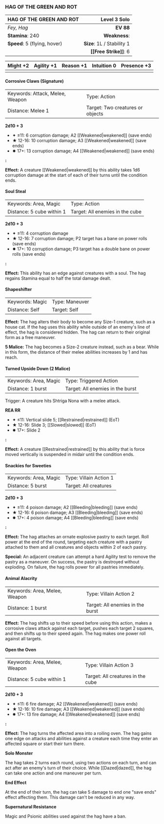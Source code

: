 ### HAG OF THE GREEN AND ROT

| HAG OF THE GREEN AND ROT     |           **Level 3 Solo** |
| :--------------------------- | -------------------------: |
| *Fey, Hag*                   |                  **EV 88** |
| **Stamina**: 240             |              **Weakness**: |
| **Speed**: 5 (flying, hover) | **Size**: 1L / Stability 1 |
|                              |     **[[Free Strike]]**: 6 |

| **Might** +2 | **Agility** +1 | **Reason** +1 | **Intuition** 0 | **Presence** +3 |
| ------------ | -------------- | ------------- | --------------- | --------------- |
|              |                |               |                 |                 |

#### Corrosive Claws (Signature)

|                                 |                                  |
| :------------------------------ | :------------------------------- |
| Keywords: Attack, Melee, Weapon | Type: Action                     |
| Distance: Melee 1               | Target: Two creatures or objects |

**2d10 + 3**

- ✦ ≤11: 6 corruption damage; A2 [[Weakened|weakened]] (save ends)
- ★ 12-16: 10 corruption damage; A3 [[Weakened|weakened]] (save ends)
- ✸ 17+: 13 corruption damage; A4 [[Weakened|weakened]] (save ends)

**:**

**Effect:** A creature [[Weakened|weakened]] by this ability takes 1d6 corruption damage at the start of each of their turns until the condition ends.

#### Soul Steal

|                           |                                 |
| :------------------------ | :------------------------------ |
| Keywords: Area, Magic     | Type: Action                    |
| Distance: 5 cube within 1 | Target: All enemies in the cube |

**2d10 + 3**

- ✦ ≤11: 4 corruption damage
- ★ 12-16: 7 corruption damage; P2 target has a bane on power rolls (save ends)
- ✸ 17+: 10 corruption damage; P3 target has a double bane on power rolls (save ends)

**:**

**Effect:** This ability has an edge against creatures with a soul. The hag regains Stamina equal to half the total damage dealt.

#### Shapeshifter

|                 |                |
| :-------------- | :------------- |
| Keywords: Magic | Type: Maneuver |
| Distance: Self  | Target: Self   |

**Effect:** The hag alters their body to become any Size-1 creature, such as a house cat. If the hag uses this ability while outside of an enemy's line of effect, the hag is considered hidden. The hag can return to their original form as a free maneuver.

**5 Malice:** The hag becomes a Size-2 creature instead, such as a bear. While in this form, the distance of their melee abilities increases by 1 and has reach.

#### Turned Upside Down (2 Malice)

|                       |                                  |
| :-------------------- | :------------------------------- |
| Keywords: Area, Magic | Type: Triggered Action           |
| Distance: 1 burst     | Target: All enemies in the burst |

Trigger: A creature hits Shtriga Nona with a melee attack.

**REA RR**

- ✦ ≤11: Vertical slide 5; [[Restrained|restrained]] (EoT)
- ★ 12-16: Slide 3; [[Slowed|slowed]] (EoT)
- ✸ 17+: Slide 2

**:**

**Effect:** A creature [[Restrained|restrained]] by this ability that is force moved vertically is suspended in midair until the condition ends.

#### Snackies for Sweeties

|                       |                        |
| :-------------------- | :--------------------- |
| Keywords: Area, Magic | Type: Villain Action 1 |
| Distance: 5 burst     | Target: All creatures  |

**2d10 + 3**

- ✦ ≤11: 4 poison damage; A2 [[Bleeding|bleeding]] (save ends)
- ★ 12-16: 6 poison damage; A3 [[Bleeding|bleeding]] (save ends)
- ✸ 17+: 4 poison damage; A4 [[Bleeding|bleeding]] (save ends)

**:**

**Effect:** The hag attaches an ornate explosive pastry to each target. Roll power at the end of the round, targeting each creature with a pastry attached to them and all creatures and objects within 2 of each pastry.

**Special:** An adjacent creature can attempt a hard Agility test to remove the pastry as a maneuver. On success, the pastry is destroyed without exploding. On failure, the hag rolls power for all pastries immediately.

#### Animal Alacrity

|                               |                                  |
| :---------------------------- | :------------------------------- |
| Keywords: Area, Melee, Weapon | Type: Villain Action 2           |
| Distance: 1 burst             | Target: All enemies in the burst |

**Effect:** The hag shifts up to their speed before using this action, makes a corrosive claws attack against each target, pushes each target 2 squares, and then shifts up to their speed again. The hag makes one power roll against all targets.

#### Open the Oven

|                               |                                   |
| :---------------------------- | :-------------------------------- |
| Keywords: Area, Melee, Weapon | Type: Villain Action 3            |
| Distance: 5 cube within 1     | Target: All creatures in the cube |

**2d10 + 3**

- ✦ ≤11: 6 fire damage; A2 [[Weakened|weakened]] (save ends)
- ★ 12-16: 10 fire damage; A3 [[Weakened|weakened]] (save ends)
- ✸ 17+: 13 fire damage; A4 [[Weakened|weakened]] (save ends)

**:**

**Effect:** The hag turns the affected area into a roiling oven. The hag gains one edge on attacks and abilities against a creature each time they enter an affected square or start their turn there.

**Solo Monster**

The hag takes 2 turns each round, using two actions on each turn, and can act after an enemy's turn of their choice. While [[Dazed|dazed]], the hag can take one action and one maneuver per turn.

**End Effect**

At the end of their turn, the hag can take 5 damage to end one "save ends" effect affecting them. This damage can't be reduced in any way.

**Supernatural Resistance**

Magic and Psionic abilities used against the hag have a ban.
